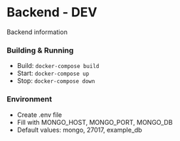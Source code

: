 # Backend - DEV
Backend information

### Building & Running
- Build: `docker-compose build`
- Start: `docker-compose up`
- Stop: `docker-compose down`

### Environment

- Create .env file
- Fill with MONGO_HOST, MONGO_PORT, MONGO_DB
- Default values: mongo, 27017, example_db